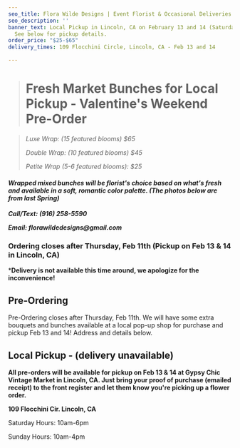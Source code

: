 ```yaml
---
seo_title: Flora Wilde Designs | Event Florist & Occasional Deliveries
seo_description: ''
banner_text: Local Pickup in Lincoln, CA on February 13 and 14 (Saturday and Sunday).
  See below for pickup details.
order_price: "$25-$65"
delivery_times: 109 Flocchini Circle, Lincoln, CA - Feb 13 and 14

---
```

> # Fresh Market Bunches for Local Pickup - Valentine's Weekend Pre-Order

_<slot name="banner" />_

> _Luxe Wrap: (15 featured blooms) $65_
>
> _Double Wrap: (10 featured blooms) $45_
>
> _Petite Wrap (5-6 featured blooms): $25_

#### **_Wrapped mixed bunches will be florist's choice based on what's fresh and available in a soft, romantic color palette. (The photos below are from last Spring)_**

**_Call/Text: (916) 258-5590_**

**_Email: florawildedesigns@gmail.com_**

### Ordering closes after Thursday, Feb 11th (Pickup on Feb 13 & 14 in Lincoln, CA)

\***Delivery is not available this time around, we apologize for the inconvenience!**

#### 

<div class="sample-images">

</div>

## Pre-Ordering

Pre-Ordering closes after Thursday, Feb 11th. We will have some extra bouquets and bunches available at a local pop-up shop for purchase and pickup Feb 13 and 14! Address and details below.

<slot name="button" />

## Local Pickup - (delivery unavailable)

**All pre-orders will be available for pickup on Feb 13 & 14 at Gypsy Chic Vintage Market in Lincoln, CA. Just bring your proof of purchase (emailed receipt) to the front register and let them know you're picking up a flower order.**

**109 Flocchini Cir. Lincoln, CA**

Saturday Hours: 10am-6pm

Sunday Hours: 10am-4pm

<slot name="delivery" />

##### 